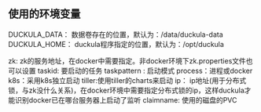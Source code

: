 ## 使用的环境变量
DUCKULA_DATA： 数据卷存在的位置，默认为：/data/duckula-data
DUCKULA_HOME： duckula程序指定的位置，默认为：/opt/duckula

zk:  zk的服务地址，在docker中需要指定。非docker环境下zk.properties文件也可以设置
taskid: 要启动的任务
taskpattern  : 启动模式 process：进程或docker   k8s：采用k8s独立启动  tiller:使用tiller的charts来启动
ip： ip地址(用于分布式锁，与zk没什么关系)，在docker环境中需要指定分布式锁的ip，这样duckula才能识别docker已在哪台服务器上启动了监听
claimname: 使用的磁盘的PVC
